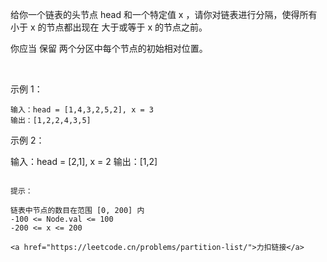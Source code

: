 给你一个链表的头节点 head 和一个特定值 x ，请你对链表进行分隔，使得所有 小于 x 的节点都出现在 大于或等于 x 的节点之前。

你应当 保留 两个分区中每个节点的初始相对位置。

 

示例 1：

```
输入：head = [1,4,3,2,5,2], x = 3
输出：[1,2,2,4,3,5]
```
示例 2：

输入：head = [2,1], x = 2
输出：[1,2]
```

提示：

链表中节点的数目在范围 [0, 200] 内
-100 <= Node.val <= 100
-200 <= x <= 200

<a href="https://leetcode.cn/problems/partition-list/">力扣链接</a>
